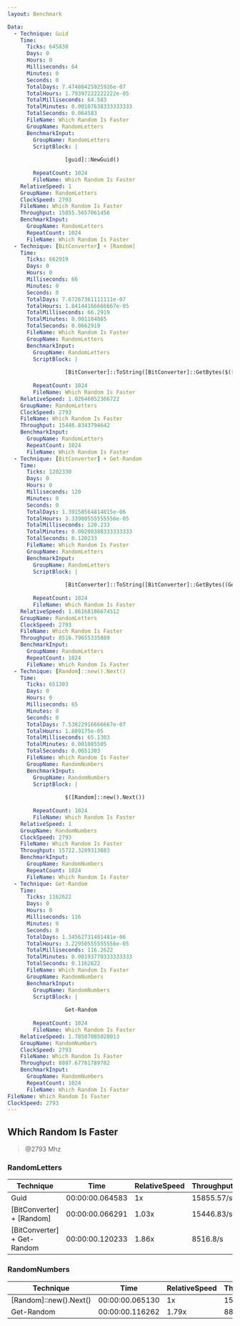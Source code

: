 ```yaml
---
layout: Benchmark

Data: 
  - Technique: Guid
    Time: 
      Ticks: 645830
      Days: 0
      Hours: 0
      Milliseconds: 64
      Minutes: 0
      Seconds: 0
      TotalDays: 7.47488425925926e-07
      TotalHours: 1.79397222222222e-05
      TotalMilliseconds: 64.583
      TotalMinutes: 0.00107638333333333
      TotalSeconds: 0.064583
      FileName: Which Random Is Faster
      GroupName: RandomLetters
      BenchmarkInput: 
        GroupName: RandomLetters
        ScriptBlock: |
          
                  [guid]::NewGuid()
              
        RepeatCount: 1024
        FileName: Which Random Is Faster
    RelativeSpeed: 1
    GroupName: RandomLetters
    ClockSpeed: 2793
    FileName: Which Random Is Faster
    Throughput: 15855.5657061456
    BenchmarkInput: 
      GroupName: RandomLetters
      RepeatCount: 1024
      FileName: Which Random Is Faster
  - Technique: [BitConverter] + [Random]
    Time: 
      Ticks: 662919
      Days: 0
      Hours: 0
      Milliseconds: 66
      Minutes: 0
      Seconds: 0
      TotalDays: 7.67267361111111e-07
      TotalHours: 1.84144166666667e-05
      TotalMilliseconds: 66.2919
      TotalMinutes: 0.001104865
      TotalSeconds: 0.0662919
      FileName: Which Random Is Faster
      GroupName: RandomLetters
      BenchmarkInput: 
        GroupName: RandomLetters
        ScriptBlock: |
          
                  [BitConverter]::ToString([BitConverter]::GetBytes($([Random]::new().next())))
              
        RepeatCount: 1024
        FileName: Which Random Is Faster
    RelativeSpeed: 1.02646052366722
    GroupName: RandomLetters
    ClockSpeed: 2793
    FileName: Which Random Is Faster
    Throughput: 15446.8343794642
    BenchmarkInput: 
      GroupName: RandomLetters
      RepeatCount: 1024
      FileName: Which Random Is Faster
  - Technique: [BitConverter] + Get-Random
    Time: 
      Ticks: 1202330
      Days: 0
      Hours: 0
      Milliseconds: 120
      Minutes: 0
      Seconds: 0
      TotalDays: 1.39158564814815e-06
      TotalHours: 3.33980555555556e-05
      TotalMilliseconds: 120.233
      TotalMinutes: 0.00200388333333333
      TotalSeconds: 0.120233
      FileName: Which Random Is Faster
      GroupName: RandomLetters
      BenchmarkInput: 
        GroupName: RandomLetters
        ScriptBlock: |
          
                  [BitConverter]::ToString([BitConverter]::GetBytes((Get-Random)))
              
        RepeatCount: 1024
        FileName: Which Random Is Faster
    RelativeSpeed: 1.86168186674512
    GroupName: RandomLetters
    ClockSpeed: 2793
    FileName: Which Random Is Faster
    Throughput: 8516.79655335889
    BenchmarkInput: 
      GroupName: RandomLetters
      RepeatCount: 1024
      FileName: Which Random Is Faster
  - Technique: [Random]::new().Next()
    Time: 
      Ticks: 651303
      Days: 0
      Hours: 0
      Milliseconds: 65
      Minutes: 0
      Seconds: 0
      TotalDays: 7.53822916666667e-07
      TotalHours: 1.809175e-05
      TotalMilliseconds: 65.1303
      TotalMinutes: 0.001085505
      TotalSeconds: 0.0651303
      FileName: Which Random Is Faster
      GroupName: RandomNumbers
      BenchmarkInput: 
        GroupName: RandomNumbers
        ScriptBlock: |
          
                  $([Random]::new().Next())
              
        RepeatCount: 1024
        FileName: Which Random Is Faster
    RelativeSpeed: 1
    GroupName: RandomNumbers
    ClockSpeed: 2793
    FileName: Which Random Is Faster
    Throughput: 15722.3289313883
    BenchmarkInput: 
      GroupName: RandomNumbers
      RepeatCount: 1024
      FileName: Which Random Is Faster
  - Technique: Get-Random
    Time: 
      Ticks: 1162622
      Days: 0
      Hours: 0
      Milliseconds: 116
      Minutes: 0
      Seconds: 0
      TotalDays: 1.34562731481481e-06
      TotalHours: 3.22950555555556e-05
      TotalMilliseconds: 116.2622
      TotalMinutes: 0.00193770333333333
      TotalSeconds: 0.1162622
      FileName: Which Random Is Faster
      GroupName: RandomNumbers
      BenchmarkInput: 
        GroupName: RandomNumbers
        ScriptBlock: |
          
                  Get-Random
              
        RepeatCount: 1024
        FileName: Which Random Is Faster
    RelativeSpeed: 1.78507085028013
    GroupName: RandomNumbers
    ClockSpeed: 2793
    FileName: Which Random Is Faster
    Throughput: 8807.67781789782
    BenchmarkInput: 
      GroupName: RandomNumbers
      RepeatCount: 1024
      FileName: Which Random Is Faster
FileName: Which Random Is Faster
ClockSpeed: 2793
---
```

Which Random Is Faster
----------------------
> @2793 Mhz


### RandomLetters


|Technique                  |Time           |RelativeSpeed|Throughput|
|---------------------------|---------------|-------------|----------|
|Guid                       |00:00:00.064583|1x           |15855.57/s|
|[BitConverter] + [Random]  |00:00:00.066291|1.03x        |15446.83/s|
|[BitConverter] + Get-Random|00:00:00.120233|1.86x        |8516.8/s  |


### RandomNumbers


|Technique             |Time           |RelativeSpeed|Throughput|
|----------------------|---------------|-------------|----------|
|[Random]::new().Next()|00:00:00.065130|1x           |15722.33/s|
|Get-Random            |00:00:00.116262|1.79x        |8807.68/s |

